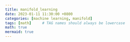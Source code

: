```yaml
---
title: manifold_learning
date: 2023-01-11 11:30:00 +0800
categories: [machine learning, manifold]
tags: [math]     # TAG names should always be lowercase
math: true
mermaid: true
---
```

